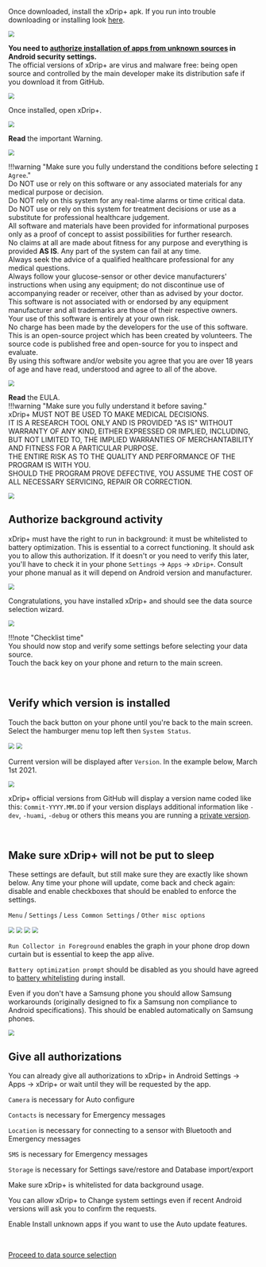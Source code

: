 Once downloaded, install the xDrip+ apk. If you run into trouble downloading or installing look [here](../../troubleshoot/install).

<img src="../images/Install02.png" style="zoom:75%;" />

**You need to [authorize installation of apps from unknown sources](https://developer.android.com/distribute/marketing-tools/alternative-distribution#unknown-sources) in Android security settings.**  
The official versions of xDrip+ are virus and malware free: being open source and controlled by the main developer make its distribution safe if you download it from GitHub.

<img src="../images/Install04.png" style="zoom:75%;" />

Once installed, open xDrip+.

<img src="../images/Install03.png" style="zoom:75%;" />

**Read** the important Warning.  

<img src="../images/Install05.png" style="zoom:75%;" />

!!!warning "Make sure you fully understand the conditions before selecting `I Agree`."  
    Do NOT use or rely on this software or any associated materials for any medical purpose or decision.  
    Do NOT rely on this system for any real-time alarms or time critical data.  
    Do NOT use or rely on this system for treatment decisions or use as a substitute for professional healthcare judgement.  
    All software and materials have been provided for informational purposes only as a proof of concept to assist possibilities for further research.  
    No claims at all are made about fitness for any purpose and everything is provided **AS IS**. Any part of the system can fail at any time.  
    Always seek the advice of a qualified healthcare professional for any medical questions.  
    Always follow your glucose-sensor or other device manufacturers\' instructions when using any equipment; do not discontinue use of accompanying reader or receiver, other than as advised by your doctor.  
    This software is not associated with or endorsed by any equipment manufacturer and all trademarks are those of their respective owners.  
    Your use of this software is entirely at your own risk.  
    No charge has been made by the developers for the use of this software.  
    This is an open-source project which has been created by volunteers. The source code is published free and open-source for you to inspect and evaluate.  
    By using this software and/or website you agree that you are over 18 years of age and have read, understood and agree to all of the above.

<img src="../images/Install06.png" style="zoom:75%;" />

</br>

**Read** the EULA.  
!!!warning "Make sure you fully understand it before saving."  
    xDrip+ MUST NOT BE USED TO MAKE MEDICAL DECISIONS.  
    IT IS A RESEARCH TOOL ONLY AND IS PROVIDED "AS IS" WITHOUT WARRANTY OF ANY KIND, EITHER EXPRESSED OR IMPLIED, INCLUDING, BUT NOT LIMITED TO, THE IMPLIED WARRANTIES OF MERCHANTABILITY AND FITNESS FOR A PARTICULAR PURPOSE.  
    THE ENTIRE RISK AS TO THE QUALITY AND PERFORMANCE OF THE PROGRAM IS WITH YOU.  
    SHOULD THE PROGRAM PROVE DEFECTIVE, YOU ASSUME THE COST OF ALL NECESSARY SERVICING, REPAIR OR CORRECTION.

<img src="../images/Install06a.png" style="zoom:75%;" />

</br>

## Authorize background activity

xDrip+ must have the right to run in background: it must be whitelisted to battery optimization. This is essential to a correct functioning. It should ask you to allow this authorization. If it doesn't or you need to verify this later, you'll have to check it in your phone `Settings` -> `Apps` -> `xDrip+`. Consult your phone manual as  it will depend on Android version and manufacturer.

<img src="../images/Install07.png" style="zoom:75%;" />

</br>

Congratulations, you have installed xDrip+ and should see the data source selection wizard.

<img src="../images/Install23.png" style="zoom:75%;" />

!!!note "Checklist time"   
    You should now stop and verify some settings before selecting your data source.    
    Touch the back key on your phone and return to the main screen.

</br>

## Verify which version is installed

Touch the back button on your phone until you're back to the main screen. Select the hamburger menu top left then `System Status`.

<img src="../../images/hamburger_menu.png" style="zoom:75%;" />

<img src="../../images/M-SS.png" style="zoom:75%;" />

Current version will be displayed after `Version`. In the example below, March 1st 2021.

<img src="../../images/M-SS-Ver.png" style="zoom:75%;" />

xDrip+ official versions from GitHub will display a version name coded like this: `Commit-YYYY.MM.DD` if your version displays additional information like `-dev`, `-huami`, `-debug` or others this means you are running a [private version](../../install/download/#private-versions).

</br>

## Make sure xDrip+ will not be put to sleep

These settings are default, but still make sure they are exactly like shown below. Any time your phone will update, come back and check again: disable and enable checkboxes that should be enabled to enforce the settings.

`Menu` / `Settings` / `Less Common Settings` / `Other misc options`

<img src="../../images/hamburger_menu.png" style="zoom:75%;" />

<img src="../../images/M-S.png" style="zoom:75%;" />

<img src="../../images/M-S-LCS.png" style="zoom:75%;" />

<img src="../../images/M-S-LCS-OMO.png" style="zoom:75%;" />

`Run Collector in Foreground` enables the graph in your phone drop down curtain but is essential to keep the app alive.

`Battery optimization prompt` should be disabled as you should have agreed to [battery whitelisting](#authorize-background-activity) during install.

Even if you don't have a Samsung phone you should allow Samsung workarounds (originally designed to fix a Samsung non compliance to Android specifications). This should be enabled automatically on Samsung phones.

<img src="../../images/M-S-LCS-OMO1.png" style="zoom:75%;" />

</br>

## Give all authorizations

You can already give all authorizations to xDrip+ in Android Settings -> Apps -> xDrip+ or wait until they will be requested by the app.

`Camera` is necessary for Auto configure

`Contacts` is necessary for Emergency messages

`Location` is necessary for connecting to a sensor with Bluetooth and Emergency messages

`SMS` is necessary for Emergency messages

`Storage` is necessary for Settings save/restore and Database import/export

Make sure xDrip+ is whitelisted for data background usage.

You can allow xDrip+ to Change system settings even if recent Android versions will ask you to confirm the requests.

Enable Install unknown apps if you want to use the Auto update features.

</br>

[Proceed to data source selection](../datasource)
